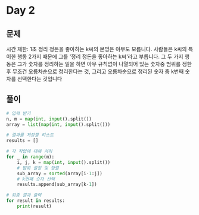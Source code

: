 # Day 2
## 문제
시간 제한: 1초
정리 정돈을 좋아하는 k씨의 본명은 아무도 모릅니다. 사람들은 k씨의 특이한 행동 2가지 때문에 그를 '정리 정돈을 좋아하는 k씨'라고 부릅니다. 그 두 가지 행동은 그가 숫자를 정리하는 일을 하면 아무 규칙없이 나열되어 있는 숫자중 범위를 정한 후 무조건 오름차순으로 정리한다는 것, 그리고 오름차순으로 정리된 숫자 중 k번째 숫자를 선택한다는 것입니다

## 풀이
```python
# 입력 받기
n, m = map(int, input().split())
array = list(map(int, input().split()))

# 결과를 저장할 리스트
results = []

# 각 작업에 대해 처리
for _ in range(m):
    i, j, k = map(int, input().split())
    # 범위 설정 및 정렬
    sub_array = sorted(array[i-1:j])
    # k번째 숫자 선택
    results.append(sub_array[k-1])

# 최종 결과 출력
for result in results:
    print(result)

```